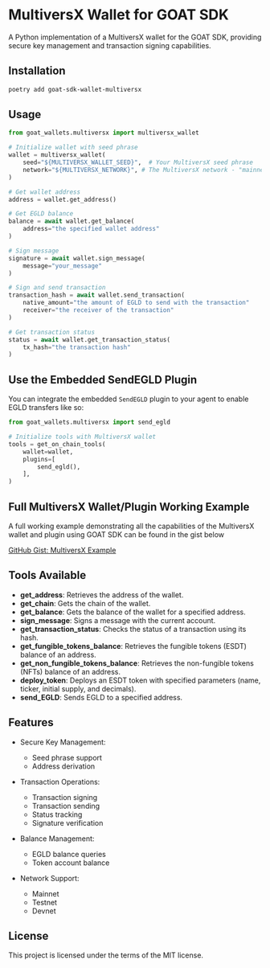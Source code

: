 # MultiversX Wallet for GOAT SDK

A Python implementation of a MultiversX wallet for the GOAT SDK, providing secure key management and transaction signing capabilities.

## Installation

```bash
poetry add goat-sdk-wallet-multiversx
```

## Usage

```python
from goat_wallets.multiversx import multiversx_wallet

# Initialize wallet with seed phrase
wallet = multiversx_wallet(
    seed="${MULTIVERSX_WALLET_SEED}",  # Your MultiversX seed phrase
    network="${MULTIVERSX_NETWORK}", # The MultiversX network - "mainnet", "testnet" or "devnet"
)

# Get wallet address
address = wallet.get_address()

# Get EGLD balance
balance = await wallet.get_balance(
    address="the specified wallet address"
)

# Sign message
signature = await wallet.sign_message(
    message="your_message"
)

# Sign and send transaction
transaction_hash = await wallet.send_transaction(
    native_amount="the amount of EGLD to send with the transaction"
    receiver="the receiver of the transaction"
)

# Get transaction status
status = await wallet.get_transaction_status(
    tx_hash="the transaction hash"
)
```

## Use the Embedded SendEGLD Plugin

You can integrate the embedded `SendEGLD` plugin to your agent to enable EGLD transfers like so:

```python
from goat_wallets.multiversx import send_egld

# Initialize tools with MultiversX wallet
tools = get_on_chain_tools(
    wallet=wallet,
    plugins=[
        send_egld(),
    ],
)
```

## Full MultiversX Wallet/Plugin Working Example

A full working example demonstrating all the capabilities of the MultiversX wallet and plugin using GOAT SDK can be found in the gist below

[GitHub Gist: MultiversX Example](https://gist.github.com/ofemeteng/b848e953bbcd6630ad325f81c7cb5fc6)

## Tools Available

- **get_address**: Retrieves the address of the wallet.
- **get_chain**: Gets the chain of the wallet.
- **get_balance**: Gets the balance of the wallet for a specified address.
- **sign_message**: Signs a message with the current account.
- **get_transaction_status**: Checks the status of a transaction using its hash.
- **get_fungible_tokens_balance**: Retrieves the fungible tokens (ESDT) balance of an address.
- **get_non_fungible_tokens_balance**: Retrieves the non-fungible tokens (NFTs) balance of an address.
- **deploy_token**: Deploys an ESDT token with specified parameters (name, ticker, initial supply, and decimals).
- **send_EGLD**: Sends EGLD to a specified address.

## Features

- Secure Key Management:
  - Seed phrase support
  - Address derivation

- Transaction Operations:
  - Transaction signing
  - Transaction sending
  - Status tracking
  - Signature verification

- Balance Management:
  - EGLD balance queries
  - Token account balance

- Network Support:
  - Mainnet
  - Testnet
  - Devnet

## License

This project is licensed under the terms of the MIT license.
